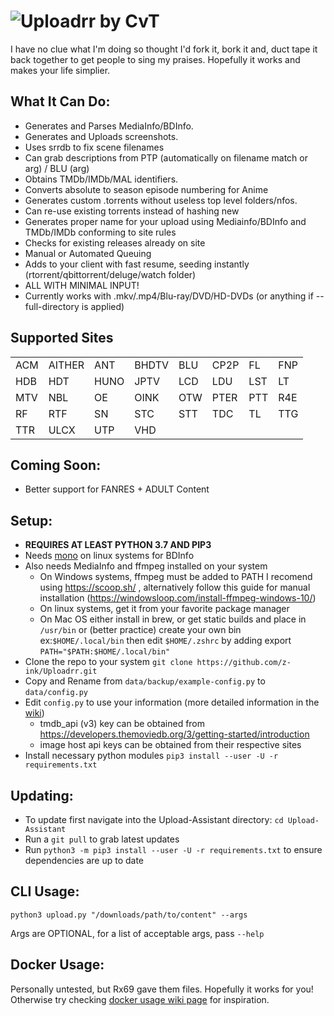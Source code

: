 # ![Uploadrr by CvT](https://i.ibb.co/2NVWb0c/uploadrr.webp)

I have no clue what I'm doing so thought I'd fork it, bork it and, duct tape it back together to get people to sing my praises. 
Hopefully it works and makes your life simplier.

## What It Can Do:
  - Generates and Parses MediaInfo/BDInfo.
  - Generates and Uploads screenshots.
  - Uses srrdb to fix scene filenames
  - Can grab descriptions from PTP (automatically on filename match or arg) / BLU (arg)
  - Obtains TMDb/IMDb/MAL identifiers.
  - Converts absolute to season episode numbering for Anime
  - Generates custom .torrents without useless top level folders/nfos.
  - Can re-use existing torrents instead of hashing new
  - Generates proper name for your upload using Mediainfo/BDInfo and TMDb/IMDb conforming to site rules
  - Checks for existing releases already on site
  - Manual or Automated Queuing 
  - Adds to your client with fast resume, seeding instantly (rtorrent/qbittorrent/deluge/watch folder)
  - ALL WITH MINIMAL INPUT!
  - Currently works with .mkv/.mp4/Blu-ray/DVD/HD-DVDs (or anything if --full-directory is applied)

## Supported Sites

|      |      |      |     |      |      |     |      |
|------|------|------|-----|------|------|-----|------|
| ACM  | AITHER | ANT | BHDTV | BLU | CP2P | FL | FNP |
| HDB  | HDT | HUNO | JPTV | LCD | LDU | LST | LT |
| MTV  | NBL  | OE | OINK | OTW | PTER | PTT | R4E |
| RF   | RTF  | SN | STC | STT | TDC | TL | TTG |
| TTR  | ULCX | UTP | VHD |







## Coming Soon:
  - Better support for FANRES + ADULT Content 

  

## **Setup:**
   - **REQUIRES AT LEAST PYTHON 3.7 AND PIP3**
   - Needs [mono](https://www.mono-project.com/) on linux systems for BDInfo
   - Also needs MediaInfo and ffmpeg installed on your system
      - On Windows systems, ffmpeg must be added to PATH I recomend using https://scoop.sh/ , alternatively follow this guide for manual installation (https://windowsloop.com/install-ffmpeg-windows-10/) 
      - On linux systems, get it from your favorite package manager
      - On Mac OS either install in brew, or get static builds and place in `/usr/bin` or (better practice) create your own bin ex:`$HOME/.local/bin` then edit `$HOME/.zshrc` by adding export `PATH="$PATH:$HOME/.local/bin"`
   - Clone the repo to your system `git clone https://github.com/z-ink/Uploadrr.git`
   - Copy and Rename from `data/backup/example-config.py` to `data/config.py`
   - Edit `config.py` to use your information (more detailed information in the [wiki](https://github.com/L4GSP1KE/Upload-Assistant/wiki))
      - tmdb_api (v3) key can be obtained from https://developers.themoviedb.org/3/getting-started/introduction
      - image host api keys can be obtained from their respective sites
   - Install necessary python modules `pip3 install --user -U -r requirements.txt`
     
   

## **Updating:**
  - To update first navigate into the Upload-Assistant directory: `cd Upload-Assistant`
  - Run a `git pull` to grab latest updates
  - Run `python3 -m pip3 install --user -U -r requirements.txt` to ensure dependencies are up to date
## **CLI Usage:**
  
  `python3 upload.py "/downloads/path/to/content" --args`
  
  Args are OPTIONAL, for a list of acceptable args, pass `--help`
## **Docker Usage:**
  Personally untested, but Rx69 gave them files. Hopefully it works for you! Otherwise try checking [docker usage wiki page](https://github.com/L4GSP1KE/Upload-Assistant/wiki/Docker) for inspiration. 
